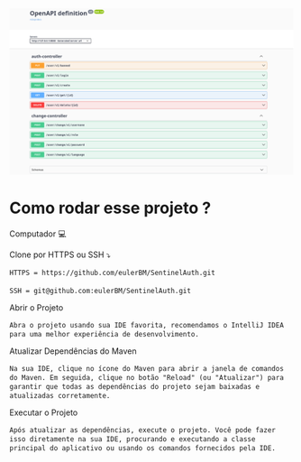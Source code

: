 <img src="readme/image_api.png" alt="Texto Alternativo">

<h1> Como rodar esse projeto ?</h1>


Computador 💻


Clone por HTTPS ou SSH ⤵️


    HTTPS = https://github.com/eulerBM/SentinelAuth.git

    SSH = git@github.com:eulerBM/SentinelAuth.git

Abrir o Projeto


    Abra o projeto usando sua IDE favorita, recomendamos o IntelliJ IDEA para uma melhor experiência de desenvolvimento.

Atualizar Dependências do Maven


    Na sua IDE, clique no ícone do Maven para abrir a janela de comandos do Maven. Em seguida, clique no botão "Reload" (ou "Atualizar") para garantir que todas as dependências do projeto sejam baixadas e atualizadas corretamente.

Executar o Projeto


    Após atualizar as dependências, execute o projeto. Você pode fazer isso diretamente na sua IDE, procurando e executando a classe principal do aplicativo ou usando os comandos fornecidos pela IDE.

